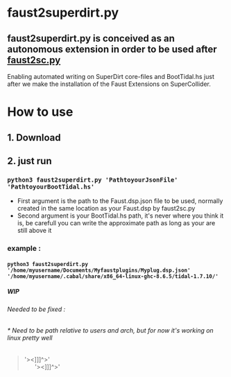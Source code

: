 # faust2superdirt.py
## faust2superdirt.py is conceived as an autonomous extension in order to be used after [faust2sc.py](https://github.com/madskjeldgaard/faust2sc.py)
Enabling automated writing on SuperDirt core-files and BootTidal.hs just after we make the installation of the Faust Extensions on SuperCollider.

# How to use

## 1. Download 

## 2. just run 
### `python3 faust2superdirt.py 'PathtoyourJsonFile' 'PathtoyourBootTidal.hs'`
  
* First argument is the path to the Faust.dsp.json file to be used, normally created in the same location as your Faust.dsp by faust2sc.py
* Second argument is your BootTidal.hs path, it's never where you think it is, be carefull
you can write the approximate path as long as your are still above it 

### example : 
#### `python3 faust2superdirt.py '/home/myusername/Documents/Myfaustplugins/Myplug.dsp.json' '/home/myusername/.cabal/share/x86_64-linux-ghc-8.6.5/tidal-1.7.10/'`

##### WIP
###### Needed to be fixed : 
###### * Need to be path relative to users and arch, but for now it's working on linux pretty well


> '><]]]^>'
    </br> &nbsp; &nbsp; &nbsp;   '><]]]^>'
